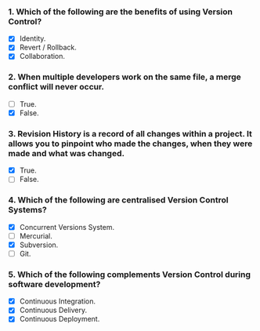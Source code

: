 ### 1. Which of the following are the benefits of using Version Control?

- [x] Identity.
- [x] Revert / Rollback.
- [x] Collaboration.

### 2. When multiple developers work on the same file, a merge conflict will never occur.

- [ ] True.
- [x] False.

### 3. Revision History is a record of all changes within a project. It allows you to pinpoint who made the changes, when they were made and what was changed.

- [x] True.
- [ ] False.

### 4. Which of the following are centralised Version Control Systems?

- [x] Concurrent Versions System.
- [ ] Mercurial.
- [x] Subversion.
- [ ] Git.

### 5. Which of the following complements Version Control during software development?

- [x] Continuous Integration.
- [x] Continuous Delivery.
- [x] Continuous Deployment.

